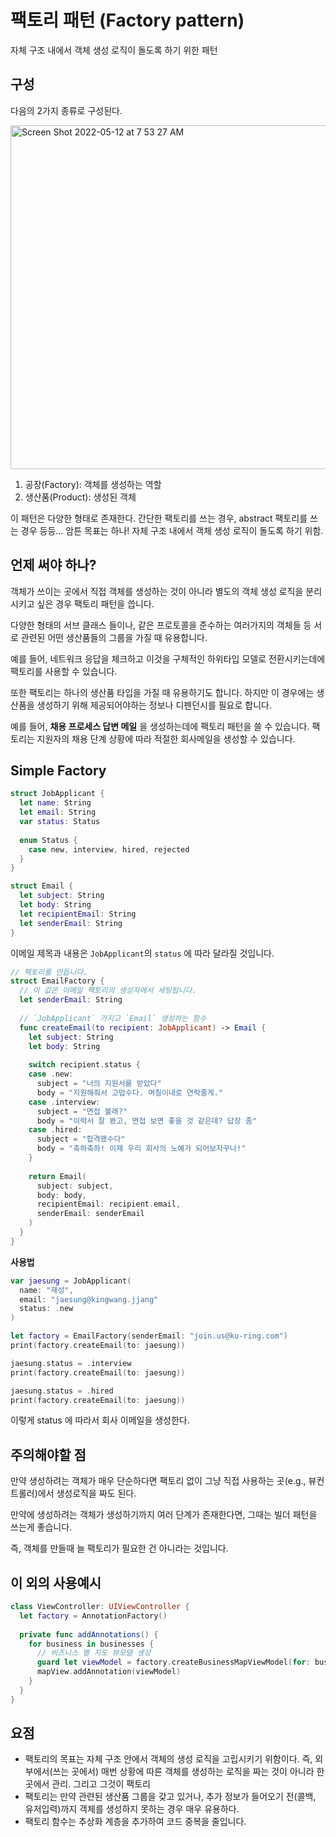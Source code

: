 # 팩토리 패턴 (Factory pattern)

자체 구조 내에서 객체 생성 로직이 돌도록 하기 위한 패턴

## 구성

다음의 2가지 종류로 구성된다.

<img width="550" alt="Screen Shot 2022-05-12 at 7 53 27 AM" src="https://user-images.githubusercontent.com/53814741/167960332-8e947b34-8206-4850-988e-955c548bdfa0.png">

1. 공장(Factory): 객체를 생성하는 역할
2. 생산품(Product): 생성된 객체 

이 패턴은 다양한 형태로 존재한다. 간단한 팩토리를 쓰는 경우, abstract 팩토리를 쓰는 경우 등등...
암튼 목표는 하나! 자체 구조 내에서 객체 생성 로직이 돌도록 하기 위함.

## 언제 써야 하나?

객체가 쓰이는 곳에서 직접 객체를 생성하는 것이 아니라 별도의 객체 생성 로직을 분리 시키고 싶은 경우 팩토리 패턴을 씁니다.

다양한 형태의 서브 클래스 들이나, 같은 프로토콜을 준수하는 여러가지의 객체들 등 서로 관련된 어떤 생산품들의 그룹을 가질 때 유용합니다.

예를 들어, 네트워크 응답을 체크하고 이것을 구체적인 하위타입 모델로 전환시키는데에 팩토리를 사용할 수 있습니다.

또한 팩토리는 하나의 생산품 타입을 가질 때 유용하기도 합니다. 하지만 이 경우에는 생산품을 생성하기 위해 제공되어야하는 정보나 디펜던시를 필요로 합니다.

예를 들어, **채용 프로세스 답변 메일** 을 생성하는데에 팩토리 패턴을 쓸 수 있습니다. 팩토리는 지원자의 채용 단계 상황에 따라 적절한 회사메일을 생성할 수 있습니다.

## Simple Factory

```swift
struct JobApplicant {
  let name: String
  let email: String
  var status: Status
  
  enum Status {
    case new, interview, hired, rejected
  }
}

struct Email {
  let subject: String
  let body: String
  let recipientEmail: String
  let senderEmail: String
}
```
이메일 제목과 내용은 `JobApplicant`의 `status` 에 따라 달라질 것입니다.

```swift
// 팩토리를 만듭니다.
struct EmailFactory {
  // 이 값은 이메일 팩토리의 생성자에서 세팅됩니다.
  let senderEmail: String
  
  // `JobApplicant` 가지고 `Email` 생성하는 함수
  func createEmail(to recipient: JobApplicant) -> Email {
    let subject: String
    let body: String
    
    switch recipient.status {
    case .new:
      subject = "너의 지원서를 받았다"
      body = "지원해줘서 고맙수다. 며칠이내로 연락줄게."
    case .interview:
      subject = "면접 볼래?"
      body = "이력서 잘 봤고, 면접 보면 좋을 것 같은데? 답장 좀"
    case .hired:
      subject = "합격했수다"
      body = "축하축하! 이제 우리 회사의 노예가 되어보자꾸나!"
    }
    
    return Email(
      subject: subject,
      body: body,
      recipientEmail: recipient.email,
      senderEmail: senderEmail
    )
  }
}
```

**사용법**

```swift
var jaesung = JobApplicant(
  name: "재성",
  email: "jaesung@kingwang.jjang"
  status: .new
)

let factory = EmailFactory(senderEmail: "join.us@ku-ring.com")
print(factory.createEmail(to: jaesung))

jaesung.status = .interview
print(factory.createEmail(to: jaesung))

jaesung.status = .hired
print(factory.createEmail(to: jaesung))
```

이렇게 status 에 따라서 회사 이메일을 생성한다.

## 주의해야할 점

만약 생성하려는 객체가 매우 단순하다면 팩토리 없이 그냥 직접 사용하는 곳(e.g., 뷰컨트롤러)에서 생성로직을 짜도 된다. 

만약에 생성하려는 객체가 생성하기까지 여러 단계가 존재한다면, 그때는 빌더 패턴을 쓰는게 좋습니다.

즉, 객체를 만들때 늘 팩토리가 필요한 건 아니라는 것입니다.

## 이 외의 사용예시

```swift
class ViewController: UIViewController {
  let factory = AnnotationFactory()
  
  private func addAnnotations() {
    for business in businesses {
      // 비즈니스 별 지도 뷰모델 생성
      guard let viewModel = factory.createBusinessMapViewModel(for: business) else { continue }
      mapView.addAnnotation(viewModel)
    }
  }
}
```

## 요점

- 팩토리의 목표는 자체 구조 안에서 객체의 생성 로직을 고립시키기 위함이다. 
  즉, 외부에서(쓰는 곳에서) 매번 상황에 따른 객체를 생성하는 로직을 짜는 것이 아니라 한 곳에서 관리. 그리고 그것이 팩토리
- 팩토리는 만약 관련된 생산품 그룹을 갖고 있거나, 추가 정보가 들어오기 전(콜백, 유저입력)까지 객체를 생성하지 못하는 경우 매우 유용하다.
- 팩토리 함수는 추상화 계층을 추가하여 코드 중복을 줄입니다.




